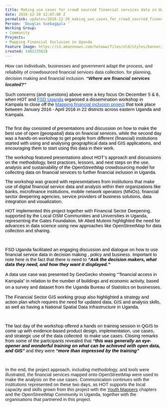 ```yaml
---
title: Making use cases for crowd sourced financial services data in Uganda
date: 2016-12-20 12:07:08 Z
permalink: updates/2016-12-20_making_use_cases_for_crowd_sourced_financial_services_data_in_uganda
Person: 'Douglas Ssebaggala '
Working Group:
- Community
Projects:
- Mapping Financial Inclusion in Uganda
Feature Image: https://s3.amazonaws.com/hotwww/files/old/styles/banner/public/20161206_121846.jpg
created: 1482235628
---
```


<p style="line-height: 1.38; margin-top: 0pt; margin-bottom: 0pt;" dir="ltr"><span style="font-size: 14.666666666666666px; font-family: Arial; color: #000000; background-color: transparent; font-weight: 400; font-style: normal; font-variant: normal; text-decoration: none; vertical-align: baseline; white-space: pre-wrap;">H</span><span style="font-family: Arial; font-size: 14.6667px; font-style: normal; font-variant-ligatures: normal; font-variant-caps: normal; font-weight: normal; white-space: pre-wrap;">ow can individuals, businesses and government adapt </span><span style="font-family: Arial; font-size: 14.6667px; font-style: normal; font-variant-ligatures: normal; font-variant-caps: normal; font-weight: normal; white-space: pre-wrap;">the process, and reliability of crowdsourced</span><span style="font-family: Arial; font-size: 14.6667px; font-style: normal; font-variant-ligatures: normal; font-variant-caps: normal; font-weight: normal; white-space: pre-wrap;"> financial services </span><span style="font-family: Arial; font-size: 14.6667px; font-style: normal; font-variant-ligatures: normal; font-variant-caps: normal; font-weight: normal; white-space: pre-wrap;">data collection, for </span><span style="font-family: Arial; font-size: 14.6667px; font-style: normal; font-variant-ligatures: normal; font-variant-caps: normal; font-weight: normal; white-space: pre-wrap;">planning, decision making</span><span style="font-style: normal; font-variant-ligatures: normal; font-variant-caps: normal; font-weight: normal; font-family: Arial; font-size: 14.6667px; white-space: pre-wrap;"> and</span><span style="font-style: normal; font-variant-ligatures: normal; font-variant-caps: normal; font-weight: normal; font-family: Arial; font-size: 14.6667px; white-space: pre-wrap;"> financial inclusion. </span><span style="font-variant-ligatures: normal; font-variant-caps: normal; font-family: Arial; font-size: 14.6667px; font-style: italic; font-weight: bold; white-space: pre-wrap;">“Where are financial services located?”</span></p><p><strong id="docs-internal-guid-1b5dedc0-1bf7-5f39-3236-cee4252c0187" style="font-weight: normal;"></strong><span style="font-size: 14.666666666666666px; font-family: Arial; color: #000000; background-color: transparent; font-weight: 400; font-style: normal; font-variant: normal; text-decoration: none; vertical-align: baseline; white-space: pre-wrap;">Such concerns (and questions) above were a key focus On December 5 &amp; 6, when HOT and </span><a href="http://www.fsduganda.or.ug/"><span style="font-size: 14.666666666666666px; font-family: Arial; color: #1155cc; background-color: transparent; font-weight: 400; font-style: normal; font-variant: normal; text-decoration: underline; vertical-align: baseline; white-space: pre-wrap;">FSD Uganda</span></a><span style="font-size: 14.666666666666666px; font-family: Arial; color: #000000; background-color: transparent; font-weight: 400; font-style: normal; font-variant: normal; text-decoration: none; vertical-align: baseline; white-space: pre-wrap;"> organised a dissemination workshop in Kampala to close off the </span><a href="https://hotosm.org/projects/mapping_financial_inclusion_in_uganda"><span style="font-size: 14.666666666666666px; font-family: Arial; color: #1155cc; background-color: transparent; font-weight: 400; font-style: normal; font-variant: normal; text-decoration: underline; vertical-align: baseline; white-space: pre-wrap;">Mapping financial inclusion project</span></a><span style="font-size: 14.666666666666666px; font-family: Arial; color: #000000; background-color: transparent; font-weight: 400; font-style: normal; font-variant: normal; text-decoration: none; vertical-align: baseline; white-space: pre-wrap;"> that took place between January 2016 - April 2016 in 22 districts across eastern Uganda and Kampala.</span><span style="font-weight: normal;">&nbsp;</span></p><p style="line-height: 1.38; margin-top: 0pt; margin-bottom: 0pt;" dir="ltr"><span style="font-size: 14.666666666666666px; font-family: Arial; color: #000000; background-color: transparent; font-weight: 400; font-style: normal; font-variant: normal; text-decoration: none; vertical-align: baseline; white-space: pre-wrap;"><img style="border: none; transform: rotate(0.00rad); -webkit-transform: rotate(0.00rad);" src="https://lh3.googleusercontent.com/sC3TJ0X-0uxGMCwgZP10uaNJg4P_uqgFGlFaV_Ra4b9EhnKTjBtX35Nr05ppj1qSoXZ9Pmj7tSoWw_CQi04nZshYmxmwtzWvAhs19t-326zeo-B3rDjYQ0USNoxXtTQscssP9XAm" alt="" style="width:624px;height:375px"></span></p><p><span style="font-size: 14.666666666666666px; font-family: Arial; color: #000000; background-color: transparent; font-weight: 400; font-style: normal; font-variant: normal; text-decoration: none; vertical-align: baseline; white-space: pre-wrap;">The first day consisted of presentations and discussion on how to make the best use of open (geospatial) data on financial services, while the second day was a hands-on workshop to get people from different (financial) institutions started with using and analysing geographical data and GIS applications, and encouraging them to start using this data in their work.</span></p><p><span style="font-size: 14.666666666666666px; font-family: Arial; color: #000000; background-color: transparent; font-weight: 400; font-style: normal; font-variant: normal; text-decoration: none; vertical-align: baseline; white-space: pre-wrap;">The workshop featured presentations about HOT’s approach and discussions on the methodology, best practices, lessons, and next steps on the use, analysis and sustainability of the OpenStreetMap crowdsourcing model for collecting data on financial services to further financial inclusion in Uganda. </span></p><p><span style="font-size: 14.666666666666666px; font-family: Arial; color: #000000; background-color: transparent; font-weight: 400; font-style: normal; font-variant: normal; text-decoration: none; vertical-align: baseline; white-space: pre-wrap;">The workshop was graced with representatives from institutions that make use of digital financial service data and analysis within their organizations like banks, microfinance institutions, mobile network operators (MNOs), financial sector deepening agencies, service providers of business solutions, data integration and visualization.</span></p><p><span style="font-size: 14.666666666666666px; font-family: Arial; color: #000000; background-color: transparent; font-weight: 400; font-style: normal; font-variant: normal; text-decoration: none; vertical-align: baseline; white-space: pre-wrap;">HOT implemented this project together with Financial Sector Deepening, supported by the Local OSM Communities and Universities in Uganda, representing the Gates Foundation, Mr Abed Mutemi highlighted the need for advances in data science using new approaches like OpenStreetMap for data collection and sharing.</span></p><p><strong style="font-weight: normal;">&nbsp;</strong><span style="font-size: 14.666666666666666px; font-family: Arial; color: #000000; background-color: transparent; font-weight: 400; font-style: normal; font-variant: normal; text-decoration: none; vertical-align: baseline; white-space: pre-wrap;"><img style="border: none; transform: rotate(0.00rad); -webkit-transform: rotate(0.00rad);" src="https://lh5.googleusercontent.com/vnAMeUF1aFkZdXbx3gzhQFS_Qc9URqIaHUZbwy9ZIv7TR-2fPmfE49f4gr-aS_SmeBPECQOsx1KPRhZ0ovBfgSOKyS5AMzSrNTbJpt7uGEkNWGA6EZSdfDf_Fbo71_8u9VHrghgp" alt="" style="width:624px;height:375px"></span></p><p><span style="font-size: 14.666666666666666px; font-family: Arial; color: #000000; background-color: transparent; font-weight: 400; font-style: normal; font-variant: normal; text-decoration: none; vertical-align: baseline; white-space: pre-wrap;">FSD Uganda facilitated an engaging discussion and dialogue on how to use financial service data in decision making , policy and business. Important to note here is the fact that there is need to </span><span style="font-size: 14.666666666666666px; font-family: Arial; color: #000000; background-color: transparent; font-weight: bold; font-style: italic; font-variant: normal; text-decoration: none; vertical-align: baseline; white-space: pre-wrap;">“Ask the decision makers, what data they need, and how they want it displayed.”</span></p><p style="line-height: 1.38; margin-top: 0pt; margin-bottom: 0pt;" dir="ltr"><span style="font-size: 14.666666666666666px; font-family: Arial; color: #000000; background-color: transparent; font-weight: 400; font-style: normal; font-variant: normal; text-decoration: none; vertical-align: baseline; white-space: pre-wrap;">A data use case was presented by GeoGecko showing “”financial access in Kampala” in relation to the number of buildings and economic activity, based on a survey and dataset from the Uganda Bureau of Statistics on businesses.</span></p><p><span style="font-size: 14.666666666666666px; font-family: Arial; color: #000000; background-color: transparent; font-weight: 400; font-style: normal; font-variant: normal; text-decoration: none; vertical-align: baseline; white-space: pre-wrap;">The Financial Sector GIS working group also highlighted a strategy and action plan which requires the need for updated data, GIS and analysis skills, as well as having a National Spatial Data Infrastructure in Uganda.</span></p><p><strong style="font-weight: normal;">&nbsp;</strong><span style="font-size: 14.666666666666666px; font-family: Arial; color: #000000; background-color: transparent; font-weight: 400; font-style: normal; font-variant: normal; text-decoration: none; vertical-align: baseline; white-space: pre-wrap;"><img style="border: none; transform: rotate(0.00rad); -webkit-transform: rotate(0.00rad);" src="https://lh4.googleusercontent.com/j7G75LBIJcovCyGwbCoJ9YkFQ_1jFUWY1Y6YarNS0yvxdanEd08AcQQRr4ggzLOlthuXUYI2LcvM0qGfXlFxmxK-jRt7ZnXkvEaE0aUPYXKmKC6tYc75CokwpkbyUADFOki1xaX5" alt="" style="width:624px;height:375px"></span></p><p><span style="font-size: 14.666666666666666px; font-family: Arial; color: #000000; background-color: transparent; font-weight: 400; font-style: normal; font-variant: normal; text-decoration: none; vertical-align: baseline; white-space: pre-wrap;">The last day of the workshop offered a hands on training session in QGIS to come up with evidence-based product design, implementation, use cases, and strategic use of the data collected &nbsp;to make use cases. Closing remarks from some of the participants revealed that </span><span style="font-size: 14.666666666666666px; font-family: Arial; color: #000000; background-color: transparent; font-weight: bold; font-style: italic; font-variant: normal; text-decoration: none; vertical-align: baseline; white-space: pre-wrap;">“this was generally an eye-opener and wonderful training on what can be achieved with open data, and GIS”</span><span style="font-size: 14.666666666666666px; font-family: Arial; color: #000000; background-color: transparent; font-weight: 400; font-style: normal; font-variant: normal; text-decoration: none; vertical-align: baseline; white-space: pre-wrap;"> and they were </span><span style="font-size: 14.666666666666666px; font-family: Arial; color: #000000; background-color: transparent; font-weight: bold; font-style: italic; font-variant: normal; text-decoration: none; vertical-align: baseline; white-space: pre-wrap;">“more than impressed by the training” </span></p><p><strong style="font-weight: normal;">&nbsp;</strong><span style="font-size: 14.666666666666666px; font-family: Arial; color: #000000; background-color: transparent; font-weight: bold; font-style: italic; font-variant: normal; text-decoration: none; vertical-align: baseline; white-space: pre-wrap;"><img style="border: none; transform: rotate(0.00rad); -webkit-transform: rotate(0.00rad);" src="https://lh3.googleusercontent.com/Muv5-scy6Jmy_8VG_mrok2ru6PRboNxVGQiDbxhQRJp9-4gF1AtoSGzm4oxM4nNnTAGDpqwrb-dG8HMG_UJhz1S7XzoJK7mqfy-uEzoPRVAybjCtjaYI1l2HvLXhkJoQxOGClBzV" alt="" style="width:624px;height:375px"></span></p><p><span style="background-color: transparent; font-family: Arial; font-size: 14.6667px; font-style: normal; font-variant-ligatures: normal; font-variant-caps: normal; font-weight: 400; white-space: pre-wrap;">In the end, the project approach, including methodology, and tools were illustrated, the financial services mapped onto OpenStreetMap were used to make the analysis on the use cases. Communication continues with the institutions represented on these two days, as HOT supports the local capacity and skills grown from this project with the <a href="http://www.youthmappers.org/" target="_blank">Youth Mappers</a> chapters and the OpenStreetMap Community in Uganda, together with the organisations that partnered in this project.</span></p>
